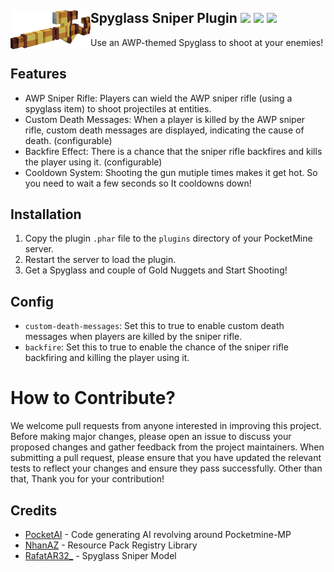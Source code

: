 ## Spyglass Sniper Plugin<img src="https://github.com/NopeNotDark/Sniper/blob/main/icon.png?raw=true" height="62" width="128" align="left"></img> [![](https://poggit.pmmp.io/shield.state/Spyglass-Sniper)](https://poggit.pmmp.io/p/Spyglass-Sniper) <a href="https://poggit.pmmp.io/p/Spyglass-Sniper"><img src="https://poggit.pmmp.io/shield.state/Spyglass-Sniper"></a> [![](https://poggit.pmmp.io/shield.api/Spyglass-Sniper)](https://poggit.pmmp.io/p/Spyglass-Sniper)
<a href="https://poggit.pmmp.io/p/Spyglass-Sniper"></a>
Use an AWP-themed Spyglass to shoot at your enemies!

## Features
- AWP Sniper Rifle: Players can wield the AWP sniper rifle (using a spyglass item) to shoot projectiles at entities.
- Custom Death Messages: When a player is killed by the AWP sniper rifle, custom death messages are displayed, indicating the cause of death. (configurable)
- Backfire Effect: There is a chance that the sniper rifle backfires and kills the player using it. (configurable)
- Cooldown System: Shooting the gun mutiple times makes it get hot. So you need to wait a few seconds so It cooldowns down!

## Installation
1. Copy the plugin `.phar` file to the `plugins` directory of your PocketMine server.
2. Restart the server to load the plugin.
3. Get a Spyglass and couple of Gold Nuggets and Start Shooting!

## Config
- `custom-death-messages`: Set this to true to enable custom death messages when players are killed by the sniper rifle.
- `backfire`: Set this to true to enable the chance of the sniper rifle backfiring and killing the player using it.

# How to Contribute?
We welcome pull requests from anyone interested in improving this project. Before making major changes, please open an issue to discuss your proposed changes and gather feedback from the project maintainers.
When submitting a pull request, please ensure that you have updated the relevant tests to reflect your changes and ensure they pass successfully.
Other than that, Thank you for your contribution!

## Credits
- [PocketAI](https://thedarkproject.org/pocketai) - Code generating AI revolving around Pocketmine-MP
- [NhanAZ](https://github.com/NhanAZ) - Resource Pack Registry Library
- [RafatAR32_](https://mcpedl.com/sniper-spyglass-texture-pack/) - Spyglass Sniper Model
